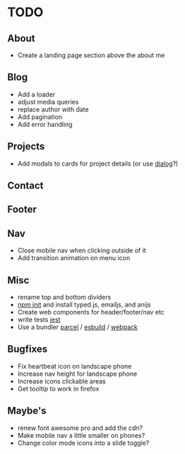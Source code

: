 # TODO

## About

- Create a landing page section above the about me

## Blog

- Add a loader
- adjust media queries
- replace author with date
- Add pagination
- Add error handling

## Projects

- Add modals to cards for project details (or use [dialog](https://developer.mozilla.org/en-US/docs/Web/HTML/Element/dialog)?)

## Contact

## Footer

## Nav

- Close mobile nav when clicking outside of it
- Add transition animation on menu icon

## Misc

- rename top and bottom dividers
- [npm init](https://nodesource.com/blog/an-absolute-beginners-guide-to-using-npm/) and install typed.js, emailjs, and anijs
- Create web components for header/footer/nav etc
- write tests [jest](https://jestjs.io/)
- Use a bundler [parcel](https://github.com/parcel-bundler/parcel#readme) / [esbuild](https://github.com/evanw/esbuild#readme) / [webpack](https://github.com/webpack/webpack)

## Bugfixes

- Fix heartbeat icon on landscape phone
- Increase nav height for landscape phone
- Increase icons clickable areas
- Get tooltip to work in firefox

## Maybe's

- renew font awesome pro and add the cdn?
- Make mobile nav a little smaller on phones?
- Change color mode icons into a slide toggle?
